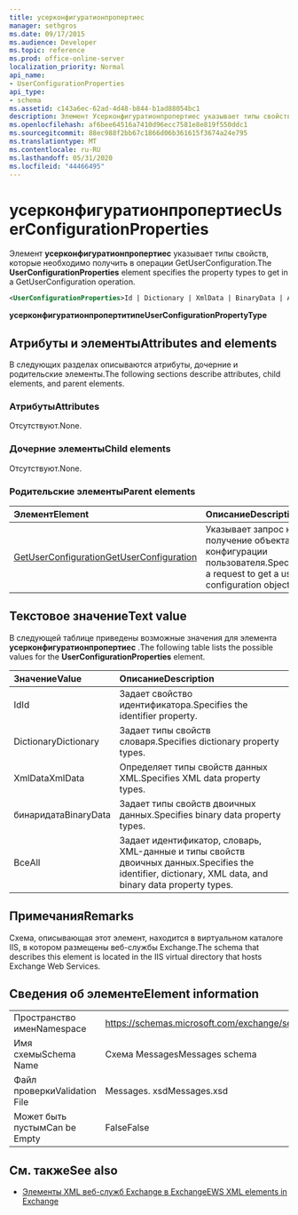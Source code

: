 ```yaml
---
title: усерконфигуратионпропертиес
manager: sethgros
ms.date: 09/17/2015
ms.audience: Developer
ms.topic: reference
ms.prod: office-online-server
localization_priority: Normal
api_name:
- UserConfigurationProperties
api_type:
- schema
ms.assetid: c143a6ec-62ad-4d48-b844-b1ad88054bc1
description: Элемент Усерконфигуратионпропертиес указывает типы свойств, которые необходимо получить в операции GetUserConfiguration.
ms.openlocfilehash: af6bee64516a7410d96ecc7581e8e819f550ddc1
ms.sourcegitcommit: 88ec988f2bb67c1866d06b361615f3674a24e795
ms.translationtype: MT
ms.contentlocale: ru-RU
ms.lasthandoff: 05/31/2020
ms.locfileid: "44466495"
---
```

# <a name="userconfigurationproperties"></a><span data-ttu-id="42a60-103">усерконфигуратионпропертиес</span><span class="sxs-lookup"><span data-stu-id="42a60-103">UserConfigurationProperties</span></span>

<span data-ttu-id="42a60-104">Элемент **усерконфигуратионпропертиес** указывает типы свойств, которые необходимо получить в операции GetUserConfiguration.</span><span class="sxs-lookup"><span data-stu-id="42a60-104">The **UserConfigurationProperties** element specifies the property types to get in a GetUserConfiguration operation.</span></span> 
  
```xml
<UserConfigurationProperties>Id | Dictionary | XmlData | BinaryData | All</UserConfigurationProperties>
```

 <span data-ttu-id="42a60-105">**усерконфигуратионпропертитипе**</span><span class="sxs-lookup"><span data-stu-id="42a60-105">**UserConfigurationPropertyType**</span></span>
## <a name="attributes-and-elements"></a><span data-ttu-id="42a60-106">Атрибуты и элементы</span><span class="sxs-lookup"><span data-stu-id="42a60-106">Attributes and elements</span></span>

<span data-ttu-id="42a60-107">В следующих разделах описываются атрибуты, дочерние и родительские элементы.</span><span class="sxs-lookup"><span data-stu-id="42a60-107">The following sections describe attributes, child elements, and parent elements.</span></span>
  
### <a name="attributes"></a><span data-ttu-id="42a60-108">Атрибуты</span><span class="sxs-lookup"><span data-stu-id="42a60-108">Attributes</span></span>

<span data-ttu-id="42a60-109">Отсутствуют.</span><span class="sxs-lookup"><span data-stu-id="42a60-109">None.</span></span>
  
### <a name="child-elements"></a><span data-ttu-id="42a60-110">Дочерние элементы</span><span class="sxs-lookup"><span data-stu-id="42a60-110">Child elements</span></span>

<span data-ttu-id="42a60-111">Отсутствуют.</span><span class="sxs-lookup"><span data-stu-id="42a60-111">None.</span></span>
  
### <a name="parent-elements"></a><span data-ttu-id="42a60-112">Родительские элементы</span><span class="sxs-lookup"><span data-stu-id="42a60-112">Parent elements</span></span>

|<span data-ttu-id="42a60-113">**Элемент**</span><span class="sxs-lookup"><span data-stu-id="42a60-113">**Element**</span></span>|<span data-ttu-id="42a60-114">**Описание**</span><span class="sxs-lookup"><span data-stu-id="42a60-114">**Description**</span></span>|
|:-----|:-----|
|[<span data-ttu-id="42a60-115">GetUserConfiguration</span><span class="sxs-lookup"><span data-stu-id="42a60-115">GetUserConfiguration</span></span>](getuserconfiguration.md) <br/> |<span data-ttu-id="42a60-116">Указывает запрос на получение объекта конфигурации пользователя.</span><span class="sxs-lookup"><span data-stu-id="42a60-116">Specifies a request to get a user configuration object.</span></span>  <br/> |
   
## <a name="text-value"></a><span data-ttu-id="42a60-117">Текстовое значение</span><span class="sxs-lookup"><span data-stu-id="42a60-117">Text value</span></span>

<span data-ttu-id="42a60-118">В следующей таблице приведены возможные значения для элемента **усерконфигуратионпропертиес** .</span><span class="sxs-lookup"><span data-stu-id="42a60-118">The following table lists the possible values for the **UserConfigurationProperties** element.</span></span> 
  
|<span data-ttu-id="42a60-119">**Значение**</span><span class="sxs-lookup"><span data-stu-id="42a60-119">**Value**</span></span>|<span data-ttu-id="42a60-120">**Описание**</span><span class="sxs-lookup"><span data-stu-id="42a60-120">**Description**</span></span>|
|:-----|:-----|
|<span data-ttu-id="42a60-121">Id</span><span class="sxs-lookup"><span data-stu-id="42a60-121">Id</span></span>  <br/> |<span data-ttu-id="42a60-122">Задает свойство идентификатора.</span><span class="sxs-lookup"><span data-stu-id="42a60-122">Specifies the identifier property.</span></span>  <br/> |
|<span data-ttu-id="42a60-123">Dictionary</span><span class="sxs-lookup"><span data-stu-id="42a60-123">Dictionary</span></span>  <br/> |<span data-ttu-id="42a60-124">Задает типы свойств словаря.</span><span class="sxs-lookup"><span data-stu-id="42a60-124">Specifies dictionary property types.</span></span>  <br/> |
|<span data-ttu-id="42a60-125">XmlData</span><span class="sxs-lookup"><span data-stu-id="42a60-125">XmlData</span></span>  <br/> |<span data-ttu-id="42a60-126">Определяет типы свойств данных XML.</span><span class="sxs-lookup"><span data-stu-id="42a60-126">Specifies XML data property types.</span></span>  <br/> |
|<span data-ttu-id="42a60-127">бинаридата</span><span class="sxs-lookup"><span data-stu-id="42a60-127">BinaryData</span></span>  <br/> |<span data-ttu-id="42a60-128">Задает типы свойств двоичных данных.</span><span class="sxs-lookup"><span data-stu-id="42a60-128">Specifies binary data property types.</span></span>  <br/> |
|<span data-ttu-id="42a60-129">Все</span><span class="sxs-lookup"><span data-stu-id="42a60-129">All</span></span>  <br/> |<span data-ttu-id="42a60-130">Задает идентификатор, словарь, XML-данные и типы свойств двоичных данных.</span><span class="sxs-lookup"><span data-stu-id="42a60-130">Specifies the identifier, dictionary, XML data, and binary data property types.</span></span>  <br/> |
   
## <a name="remarks"></a><span data-ttu-id="42a60-131">Примечания</span><span class="sxs-lookup"><span data-stu-id="42a60-131">Remarks</span></span>

<span data-ttu-id="42a60-132">Схема, описывающая этот элемент, находится в виртуальном каталоге IIS, в котором размещены веб-службы Exchange.</span><span class="sxs-lookup"><span data-stu-id="42a60-132">The schema that describes this element is located in the IIS virtual directory that hosts Exchange Web Services.</span></span>
  
## <a name="element-information"></a><span data-ttu-id="42a60-133">Сведения об элементе</span><span class="sxs-lookup"><span data-stu-id="42a60-133">Element information</span></span>

|||
|:-----|:-----|
|<span data-ttu-id="42a60-134">Пространство имен</span><span class="sxs-lookup"><span data-stu-id="42a60-134">Namespace</span></span>  <br/> |https://schemas.microsoft.com/exchange/services/2006/messages  <br/> |
|<span data-ttu-id="42a60-135">Имя схемы</span><span class="sxs-lookup"><span data-stu-id="42a60-135">Schema Name</span></span>  <br/> |<span data-ttu-id="42a60-136">Схема Messages</span><span class="sxs-lookup"><span data-stu-id="42a60-136">Messages schema</span></span>  <br/> |
|<span data-ttu-id="42a60-137">Файл проверки</span><span class="sxs-lookup"><span data-stu-id="42a60-137">Validation File</span></span>  <br/> |<span data-ttu-id="42a60-138">Messages. xsd</span><span class="sxs-lookup"><span data-stu-id="42a60-138">Messages.xsd</span></span>  <br/> |
|<span data-ttu-id="42a60-139">Может быть пустым</span><span class="sxs-lookup"><span data-stu-id="42a60-139">Can be Empty</span></span>  <br/> |<span data-ttu-id="42a60-140">False</span><span class="sxs-lookup"><span data-stu-id="42a60-140">False</span></span>  <br/> |
   
## <a name="see-also"></a><span data-ttu-id="42a60-141">См. также</span><span class="sxs-lookup"><span data-stu-id="42a60-141">See also</span></span>



- [<span data-ttu-id="42a60-142">Элементы XML веб-служб Exchange в Exchange</span><span class="sxs-lookup"><span data-stu-id="42a60-142">EWS XML elements in Exchange</span></span>](ews-xml-elements-in-exchange.md)

